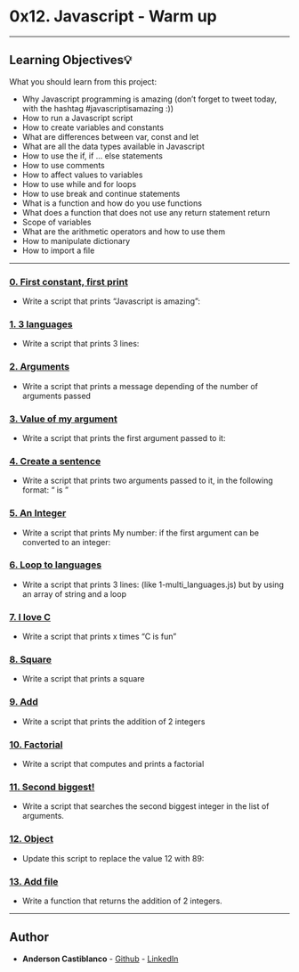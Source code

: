 # 0x12. Javascript - Warm up

---
## Learning Objectives:bulb:
What you should learn from this project:

* Why Javascript programming is amazing (don’t forget to tweet today, with the hashtag #javascriptisamazing :))
* How to run a Javascript script
* How to create variables and constants
* What are differences between var, const and let
* What are all the data types available in Javascript
* How to use the if, if ... else statements
* How to use comments
* How to affect values to variables
* How to use while and for loops
* How to use break and continue statements
* What is a function and how do you use functions
* What does a function that does not use any return statement return
* Scope of variables
* What are the arithmetic operators and how to use them
* How to manipulate dictionary
* How to import a file

---

### [ 0. First constant, first print  ](./0-javascript_is_amazing.js)
* Write a script that prints “Javascript is amazing”:

### [ 1. 3 languages  ](./1-multi_languages.js)
* Write a script that prints 3 lines:
### [ 2. Arguments  ](./2-arguments.js)
* Write a script that prints a message depending of the number of arguments passed
### [ 3. Value of my argument  ](./3-value_argument.js)
* Write a script that prints the first argument passed to it:
### [ 4. Create a sentence ](./4-concat.js)
* Write a script that prints two arguments passed to it, in the following format: “ is ”
### [ 5. An Integer  ](./5-to_integer.js)
* Write a script that prints My number: <first argument converted in integer> if the first argument can be converted to an integer:
### [ 6. Loop to languages ](./6-multi_languages_loop.js)
* Write a script that prints 3 lines: (like 1-multi_languages.js) but by using an array of string and a loop
### [ 7. I love C  ](./7-multi_c.js)
* Write a script that prints x times “C is fun”
### [ 8. Square  ](./8-square.js)
* Write a script that prints a square

### [ 9. Add ](./9-add.js)
* Write a script that prints the addition of 2 integers

### [ 10. Factorial ](./10-factorial.js)
* Write a script that computes and prints a factorial

### [ 11. Second biggest! ](./11-second_biggest.js)
* Write a script that searches the second biggest integer in the list of arguments.

### [ 12. Object ](./12-object.js)
* Update this script to replace the value 12 with 89:

### [ 13. Add file  ](./13-add.js)
* Write a function that returns the addition of 2 integers.
---

## Author
* **Anderson Castiblanco** - [Github](github.com/andergcp) - [LinkedIn](linkedin.com/in/andergcp)